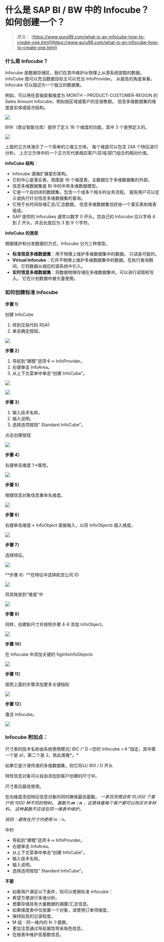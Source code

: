 # 什么是 SAP BI / BW 中的 Infocube？ 如何创建一个？

> 原文： [https://www.guru99.com/what-is-an-infocube-how-to-create-one.html](https://www.guru99.com/what-is-an-infocube-how-to-create-one.html)

### 什么是 Infocube？

Infocube 是数据存储区，我们在其中维护从物理上从源系统提取的数据。 InfoCube 既可以充当数据目标又可以充当 InfoProvider。 从报告的角度来看，Infocube 可以描述为一个独立的数据集。

例如，可以用任意轴查看维度为 MONTH – PRODUCT-CUSTOMER-REGION 的 Sales Amount Infocube，例如按区域或客户的总销售额。 信息多维数据集的维度是实体或层次结构。

![](img/32779fb5993fdcb5270b76578ab3d142.png)

BIW（商业智能仓库）提供了定义 16 个维度的功能，其中 3 个是预定义的。

![](img/7bd718a4bdead5e4f4ff32dc3c850efe.png)

上面的立方体演示了一个简单的三维立方体。 每个维度可以包含 248 个特征进行分析。 上方立方体中的一个正方形代表相应客户/区域/部门组合的相对价值。

**InfoCube 结构**：

*   Infocube 遵循扩展星形架构。
*   它的中心是事实表，周围是 16 个维度表，主数据位于多维数据集的外部。
*   信息多维数据集是 BI 中的中央多维数据模型。
*   它是一个自封闭的数据集，包含一个或多个相关的业务流程。 报告用户可以定义或执行针对信息多维数据集的查询。
*   它用于长时间存储汇总/汇总数据。 信息多维数据集恰好由一个事实表和维表组成。
*   SAP 提供的 Infocubes 通常以数字 0 开头。您自己的 Infocube 应以字母 A 到 Z 开头，并且长度应为 3 到 9 个字符。

**InfoCube 的类型**

根据维护和分发数据的方式，Infocube 分为三种类型。

*   **标准信息多维数据集**：用于物理上维护多维数据集中的数据。 只读是可能的。
*   **Virtual Infocube**：它并不物理上维护多维数据集中的数据。在执行查询期间，它将数据从相应的源系统中引入。
*   **实时信息多维数据集**：将数据物理存储在多维数据集中。可以进行读取和写入。 它在计划数据中被大量使用。

### 如何创建标准 Infocube

**步骤 1）**

创建 InfoCube

1.  转到交易代码 RSA1
2.  单击确定按钮。

![](img/362ccc768c925fab837c93df10487cf3.png)

**步骤 2）**

1.  导航到“建模”选项卡-> InfoProvider。
2.  右键单击 InfoArea。
3.  从上下文菜单中单击“创建 InfoCube”。

![](img/3776a39fa798e361a933fbc8f58388d7.png)

![](img/5137c4ee8ac0be25613c57ccd7162b20.png)

**步骤 3）**

1.  输入技术名称。
2.  输入说明。
3.  选择选项按钮“ Standard InfoCube”。

点击创建按钮

![](img/4179c49f049a67777741b6d07bd53dfc.png)

**步骤 4）**

右键单击维度 1->属性。

![](img/60cf252c9aa27f865b7e069055af60c4.png)

**步骤 5）**

根据信息对象信息重命名维度。

![](img/ecf8e4fb84d4babbf7277bfebf1d535f.png)

**步骤 6）**

右键单击维度-> InfoObject 直接输入，以将 InfoObjects 插入维度。

![](img/2d7bdf772084f5e6d336dc6d05d165de.png)

**步骤 7）**

选择特征。

![](img/465aa51dea3db09ecf797a1ff3ff1c55.png)

**步骤 8）**在特征中选择航空公司 ID

![](img/7b737a1fb4f5fdc425a50a0d967938d6.png)

将其拖放到“维度”中

![](img/2e1772984cd3c06ec2fd7325861cdf7e.png)

**步骤 9）**

同样，创建新尺寸并按照步骤 4-8 添加 InfoObject。

![](img/301fe2355faa4cddb98b68660002ce04.png)

**步骤 10）**

在 Infocube 中添加关键的 figInfoInfoObjects

![](img/0e41bf0f5b868ae298e8714d30339fea.png)

**步骤 11）**

按照上面的步骤添加更多关键指标

![](img/3bc4548d526097d69024f75aeeed7c8e.png)

**步骤 12）**

激活 Infocube。

![](img/98335e29db98102e07d8a253514695db.png)

### Infocube 附加点：

尺寸表的技术名称由系统使用模式/ BIC /“ D <您的 Infocube >＃”指定，其中第一个是 a1，第二个是 2，依此类推*。*

如果它是汁液传递的多维数据集，则它将以/ BI0 / D 开头

特性信息对象可以自由添加到客户创建的尺寸中。

尺寸表应最佳使用。

在向维度添加特征信息对象的同时确保最佳基数。 *一家百货商店有 10,000 个客户和 1000 种不同的物料。 基数为 **m：n** ，这意味着每个客户都可以购买许多材料。 这种基数不应该在同一维表中维护。*

*规则：避免在尺寸内使用 m：n。*

中的

*   导航到“建模”选项卡-> InfoProvider。
*   右键单击 InfoArea。
*   从上下文菜单中单击“创建 InfoCube”。
*   输入技术名称。
*   输入说明。
*   选择选项按钮“ Standard InfoCube”。

**不要**

*   如果用户满足以下条件，则可以使用标准 Infocube：
*   希望方便进行多维分析。
*   想要存储具有大量数据的摘要/汇总信息。
*   如果维度表中仅放置一个对象，请使用订单项维度。
*   保持较高的记录粒度。
*   M 组：同一维内的 N 个基数。
*   更加注意通过导航属性带来角色信息。
*   在维表中维护高基数信息。